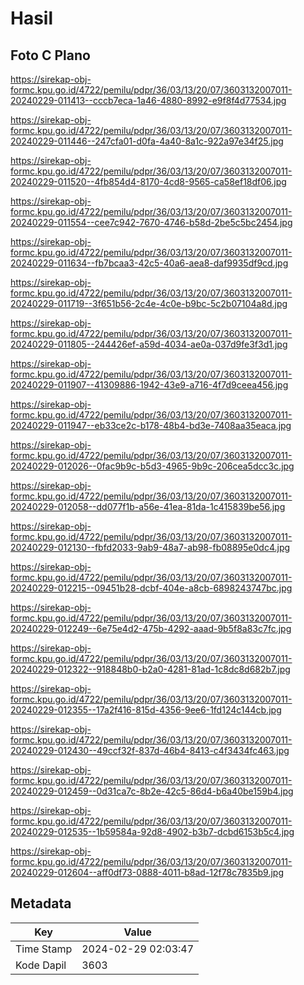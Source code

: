 # Hasil

## Foto C Plano

https://sirekap-obj-formc.kpu.go.id/4722/pemilu/pdpr/36/03/13/20/07/3603132007011-20240229-011413--cccb7eca-1a46-4880-8992-e9f8f4d77534.jpg

https://sirekap-obj-formc.kpu.go.id/4722/pemilu/pdpr/36/03/13/20/07/3603132007011-20240229-011446--247cfa01-d0fa-4a40-8a1c-922a97e34f25.jpg

https://sirekap-obj-formc.kpu.go.id/4722/pemilu/pdpr/36/03/13/20/07/3603132007011-20240229-011520--4fb854d4-8170-4cd8-9565-ca58ef18df06.jpg

https://sirekap-obj-formc.kpu.go.id/4722/pemilu/pdpr/36/03/13/20/07/3603132007011-20240229-011554--cee7c942-7670-4746-b58d-2be5c5bc2454.jpg

https://sirekap-obj-formc.kpu.go.id/4722/pemilu/pdpr/36/03/13/20/07/3603132007011-20240229-011634--fb7bcaa3-42c5-40a6-aea8-daf9935df9cd.jpg

https://sirekap-obj-formc.kpu.go.id/4722/pemilu/pdpr/36/03/13/20/07/3603132007011-20240229-011719--3f651b56-2c4e-4c0e-b9bc-5c2b07104a8d.jpg

https://sirekap-obj-formc.kpu.go.id/4722/pemilu/pdpr/36/03/13/20/07/3603132007011-20240229-011805--244426ef-a59d-4034-ae0a-037d9fe3f3d1.jpg

https://sirekap-obj-formc.kpu.go.id/4722/pemilu/pdpr/36/03/13/20/07/3603132007011-20240229-011907--41309886-1942-43e9-a716-4f7d9ceea456.jpg

https://sirekap-obj-formc.kpu.go.id/4722/pemilu/pdpr/36/03/13/20/07/3603132007011-20240229-011947--eb33ce2c-b178-48b4-bd3e-7408aa35eaca.jpg

https://sirekap-obj-formc.kpu.go.id/4722/pemilu/pdpr/36/03/13/20/07/3603132007011-20240229-012026--0fac9b9c-b5d3-4965-9b9c-206cea5dcc3c.jpg

https://sirekap-obj-formc.kpu.go.id/4722/pemilu/pdpr/36/03/13/20/07/3603132007011-20240229-012058--dd077f1b-a56e-41ea-81da-1c415839be56.jpg

https://sirekap-obj-formc.kpu.go.id/4722/pemilu/pdpr/36/03/13/20/07/3603132007011-20240229-012130--fbfd2033-9ab9-48a7-ab98-fb08895e0dc4.jpg

https://sirekap-obj-formc.kpu.go.id/4722/pemilu/pdpr/36/03/13/20/07/3603132007011-20240229-012215--09451b28-dcbf-404e-a8cb-6898243747bc.jpg

https://sirekap-obj-formc.kpu.go.id/4722/pemilu/pdpr/36/03/13/20/07/3603132007011-20240229-012249--6e75e4d2-475b-4292-aaad-9b5f8a83c7fc.jpg

https://sirekap-obj-formc.kpu.go.id/4722/pemilu/pdpr/36/03/13/20/07/3603132007011-20240229-012322--918848b0-b2a0-4281-81ad-1c8dc8d682b7.jpg

https://sirekap-obj-formc.kpu.go.id/4722/pemilu/pdpr/36/03/13/20/07/3603132007011-20240229-012355--17a2f416-815d-4356-9ee6-1fd124c144cb.jpg

https://sirekap-obj-formc.kpu.go.id/4722/pemilu/pdpr/36/03/13/20/07/3603132007011-20240229-012430--49ccf32f-837d-46b4-8413-c4f3434fc463.jpg

https://sirekap-obj-formc.kpu.go.id/4722/pemilu/pdpr/36/03/13/20/07/3603132007011-20240229-012459--0d31ca7c-8b2e-42c5-86d4-b6a40be159b4.jpg

https://sirekap-obj-formc.kpu.go.id/4722/pemilu/pdpr/36/03/13/20/07/3603132007011-20240229-012535--1b59584a-92d8-4902-b3b7-dcbd6153b5c4.jpg

https://sirekap-obj-formc.kpu.go.id/4722/pemilu/pdpr/36/03/13/20/07/3603132007011-20240229-012604--aff0df73-0888-4011-b8ad-12f78c7835b9.jpg


## Metadata

| Key        | Value               |
| ---------- | ------------------- |
| Time Stamp | 2024-02-29 02:03:47 |
| Kode Dapil | 3603                |



